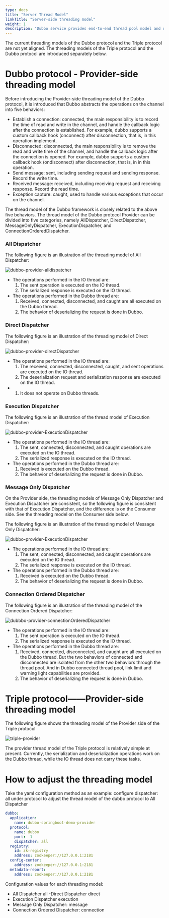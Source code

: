 ```yaml
---
type: docs
title: "Server Thread Model"
linkTitle: "Server-side threading model"
weight: 1
description: "Dubbo service provides end-to-end thread pool model and usage"
---
```




The current threading models of the Dubbo protocol and the Triple protocol are not yet aligned. The threading models of the Triple protocol and the Dubbo protocol are introduced separately below.

# Dubbo protocol - Provider-side threading model

Before introducing the Provider-side threading model of the Dubbo protocol, it is introduced that Dubbo abstracts the operations on the channel into five behaviors:

- Establish a connection: connected, the main responsibility is to record the time of read and write in the channel, and handle the callback logic after the connection is established. For example, dubbo supports a custom callback hook (onconnect) after disconnection, that is, in this operation implement.
- Disconnected: disconnected, the main responsibility is to remove the read and write time of the channel, and handle the callback logic after the connection is opened. For example, dubbo supports a custom callback hook (ondisconnect) after disconnection, that is, in in this operation.
- Send message: sent, including sending request and sending response. Record the write time.
- Received message: received, including receiving request and receiving response. Record the read time.
- Exception capture: caught, used to handle various exceptions that occur on the channel.

The thread model of the Dubbo framework is closely related to the above five behaviors. The thread model of the Dubbo protocol Provider can be divided into five categories, namely AllDispatcher, DirectDispatcher, MessageOnlyDispatcher, ExecutionDispatcher, and ConnectionOrderedDispatcher.

### All Dispatcher

The following figure is an illustration of the threading model of All Dispatcher:

![dubbo-provider-alldispatcher](/imgs/v3/feature/performance/threading-model/dubbo-provider-alldispatcher.png)

- The operations performed in the IO thread are:
  1. The sent operation is executed on the IO thread.
  2. The serialized response is executed on the IO thread.
- The operations performed in the Dubbo thread are:
  1. Received, connected, disconnected, and caught are all executed on the Dubbo thread.
  2. The behavior of deserializing the request is done in Dubbo.

### Direct Dispatcher

The following figure is an illustration of the threading model of Direct Dispatcher:

![dubbo-provider-directDispatcher](/imgs/v3/feature/performance/threading-model/dubbo-provider-directDispatcher.png)

- The operations performed in the IO thread are:
  1. The received, connected, disconnected, caught, and sent operations are executed on the IO thread.
  2. The deserialization request and serialization response are executed on the IO thread.
- 1. It does not operate on Dubbo threads.

### Execution Dispatcher

The following figure is an illustration of the thread model of Execution Dispatcher:

![dubbo-provider-ExecutionDispatcher](/imgs/v3/feature/performance/threading-model/dubbo-provider-executionDispatcher.png)

- The operations performed in the IO thread are:
  1. The sent, connected, disconnected, and caught operations are executed on the IO thread.
  2. The serialized response is executed on the IO thread.
- The operations performed in the Dubbo thread are:
  1. Received is executed on the Dubbo thread.
  2. The behavior of deserializing the request is done in Dubbo.

### Message Only Dispatcher

On the Provider side, the threading models of Message Only Dispatcher and Execution Dispatcher are consistent, so the following figure is consistent with that of Execution Dispatcher, and the difference is on the Consumer side. See the threading model on the Consumer side below.

The following figure is an illustration of the threading model of Message Only Dispatcher:

![dubbo-provider-ExecutionDispatcher](/imgs/v3/feature/performance/threading-model/dubbo-provider-executionDispatcher.png)

- The operations performed in the IO thread are:
  1. The sent, connected, disconnected, and caught operations are executed on the IO thread.
  2. The serialized response is executed on the IO thread.
- The operations performed in the Dubbo thread are:
  1. Received is executed on the Dubbo thread.
  2. The behavior of deserializing the request is done in Dubbo.

### Connection Ordered Dispatcher

The following figure is an illustration of the threading model of the Connection Ordered Dispatcher:

![dubbbo-provider-connectionOrderedDispatcher](/imgs/v3/feature/performance/threading-model/dubbbo-provider-connectionOrderedDispatcher.png)

- The operations performed in the IO thread are:
  1. The sent operation is executed on the IO thread.
  2. The serialized response is executed on the IO thread.
- The operations performed in the Dubbo thread are:
  1. Received, connected, disconnected, and caught are all executed on the Dubbo thread. But the two behaviors of connected and disconnected are isolated from the other two behaviors through the thread pool. And in Dubbo connected thread pool, link limit and warning light capabilities are provided.
  2. The behavior of deserializing the request is done in Dubbo.

# Triple protocol——Provider-side threading model

The following figure shows the threading model of the Provider side of the Triple protocol

![triple-provider](/imgs/v3/feature/performance/threading-model/triple-provider.png)

The provider thread model of the Triple protocol is relatively simple at present. Currently, the serialization and deserialization operations work on the Dubbo thread, while the IO thread does not carry these tasks.



# How to adjust the threading model

Take the yaml configuration method as an example: configure dispatcher: all under protocol to adjust the thread model of the dubbo protocol to All Dispatcher

```yaml
dubbo:
  application:
    name: dubbo-springboot-demo-provider
  protocol:
    name: dubbo
    port: -1
    dispatcher: all
  registry:
    id: zk-registry
    address: zookeeper://127.0.0.1:2181
  config-center:
    address: zookeeper://127.0.0.1:2181
  metadata-report:
    address: zookeeper://127.0.0.1:2181
```

Configuration values for each threading model:

- All Dispatcher all
  -Direct Dispatcher direct
- Execution Dispatcher execution
- Message Only Dispatcher: message
- Connection Ordered Dispatcher: connection